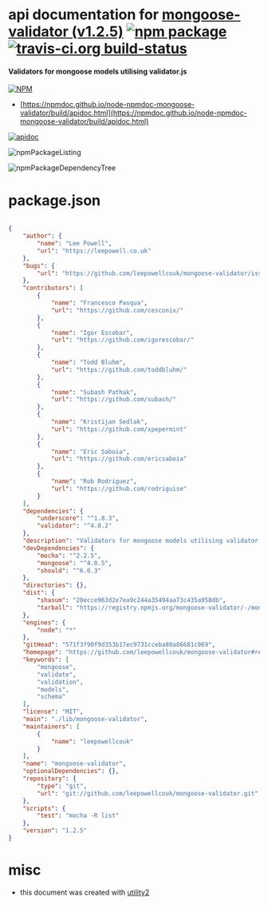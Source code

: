 # api documentation for  [mongoose-validator (v1.2.5)](https://github.com/leepowellcouk/mongoose-validator#readme)  [![npm package](https://img.shields.io/npm/v/npmdoc-mongoose-validator.svg?style=flat-square)](https://www.npmjs.org/package/npmdoc-mongoose-validator) [![travis-ci.org build-status](https://api.travis-ci.org/npmdoc/node-npmdoc-mongoose-validator.svg)](https://travis-ci.org/npmdoc/node-npmdoc-mongoose-validator)
#### Validators for mongoose models utilising validator.js

[![NPM](https://nodei.co/npm/mongoose-validator.png?downloads=true&downloadRank=true&stars=true)](https://www.npmjs.com/package/mongoose-validator)

- [https://npmdoc.github.io/node-npmdoc-mongoose-validator/build/apidoc.html](https://npmdoc.github.io/node-npmdoc-mongoose-validator/build/apidoc.html)

[![apidoc](https://npmdoc.github.io/node-npmdoc-mongoose-validator/build/screenCapture.buildCi.browser.%252Ftmp%252Fbuild%252Fapidoc.html.png)](https://npmdoc.github.io/node-npmdoc-mongoose-validator/build/apidoc.html)

![npmPackageListing](https://npmdoc.github.io/node-npmdoc-mongoose-validator/build/screenCapture.npmPackageListing.svg)

![npmPackageDependencyTree](https://npmdoc.github.io/node-npmdoc-mongoose-validator/build/screenCapture.npmPackageDependencyTree.svg)



# package.json

```json

{
    "author": {
        "name": "Lee Powell",
        "url": "https://leepowell.co.uk"
    },
    "bugs": {
        "url": "https://github.com/leepowellcouk/mongoose-validator/issues"
    },
    "contributors": [
        {
            "name": "Francesco Pasqua",
            "url": "https://github.com/cesconix/"
        },
        {
            "name": "Igor Escobar",
            "url": "https://github.com/igorescobar/"
        },
        {
            "name": "Todd Bluhm",
            "url": "https://github.com/toddbluhm/"
        },
        {
            "name": "Subash Pathak",
            "url": "https://github.com/subash/"
        },
        {
            "name": "Kristijan Sedlak",
            "url": "https://github.com/xpepermint"
        },
        {
            "name": "Eric Saboia",
            "url": "https://github.com/ericsaboia"
        },
        {
            "name": "Rob Rodriguez",
            "url": "https://github.com/rodriguise"
        }
    ],
    "dependencies": {
        "underscore": "^1.8.3",
        "validator": "^4.0.2"
    },
    "description": "Validators for mongoose models utilising validator.js",
    "devDependencies": {
        "mocha": "^2.2.5",
        "mongoose": "^4.0.5",
        "should": "^6.0.3"
    },
    "directories": {},
    "dist": {
        "shasum": "20ecce963d2e7ea9c244a35494aa73c435a958db",
        "tarball": "https://registry.npmjs.org/mongoose-validator/-/mongoose-validator-1.2.5.tgz"
    },
    "engines": {
        "node": "*"
    },
    "gitHead": "571f3f90f9d353b17ec9731cceba80a86681c069",
    "homepage": "https://github.com/leepowellcouk/mongoose-validator#readme",
    "keywords": [
        "mongoose",
        "validate",
        "validation",
        "models",
        "schema"
    ],
    "license": "MIT",
    "main": "./lib/mongoose-validator",
    "maintainers": [
        {
            "name": "leepowellcouk"
        }
    ],
    "name": "mongoose-validator",
    "optionalDependencies": {},
    "repository": {
        "type": "git",
        "url": "git://github.com/leepowellcouk/mongoose-validator.git"
    },
    "scripts": {
        "test": "mocha -R list"
    },
    "version": "1.2.5"
}
```



# misc
- this document was created with [utility2](https://github.com/kaizhu256/node-utility2)
